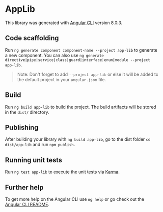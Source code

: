 # AppLib

This library was generated with [Angular CLI](https://github.com/angular/angular-cli) version 8.0.3.

## Code scaffolding

Run `ng generate component component-name --project app-lib` to generate a new component. You can also use `ng generate directive|pipe|service|class|guard|interface|enum|module --project app-lib`.
> Note: Don't forget to add `--project app-lib` or else it will be added to the default project in your `angular.json` file. 

## Build

Run `ng build app-lib` to build the project. The build artifacts will be stored in the `dist/` directory.

## Publishing

After building your library with `ng build app-lib`, go to the dist folder `cd dist/app-lib` and run `npm publish`.

## Running unit tests

Run `ng test app-lib` to execute the unit tests via [Karma](https://karma-runner.github.io).

## Further help

To get more help on the Angular CLI use `ng help` or go check out the [Angular CLI README](https://github.com/angular/angular-cli/blob/master/README.md).
